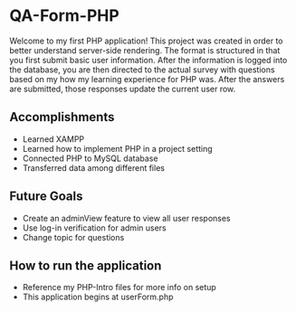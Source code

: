 # QA-Form-PHP
 
Welcome to my first PHP application! This project was created in order to better understand server-side rendering. The format is structured in that you first submit basic user information. After the information is logged into the database, you are then directed to the actual survey with questions based on my how my learning experience for PHP was. After the answers are submitted, those responses update the current user row.

## Accomplishments
- Learned XAMPP
- Learned how to implement PHP in a project setting
- Connected PHP to MySQL database
- Transferred data among different files

## Future Goals
- Create an adminView feature to view all user responses
- Use log-in verification for admin users
- Change topic for questions

## How to run the application
- Reference my PHP-Intro files for more info on setup
- This application begins at userForm.php